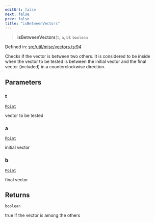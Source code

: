 ```yaml
---
editUrl: false
next: false
prev: false
title: "isBetweenVectors"
---
```


> **isBetweenVectors**(`t`, `a`, `b`): `boolean`

Defined in: [src/util/misc/vectors.ts:94](https://github.com/fabricjs/fabric.js/blob/8206f10a405480a7ba988ff6cfdde6412c1f13f8/src/util/misc/vectors.ts#L94)

Checks if the vector is between two others. It is considered
to be inside when the vector to be tested is between the
initial vector and the final vector (included) in a counterclockwise direction.

## Parameters

### t

[`Point`](/api/classes/point/)

vector to be tested

### a

[`Point`](/api/classes/point/)

initial vector

### b

[`Point`](/api/classes/point/)

final vector

## Returns

`boolean`

true if the vector is among the others

